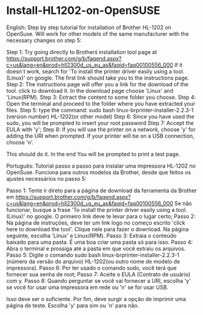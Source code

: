 # Install-HL1202-on-OpenSUSE
English:
Step by step tutorial for installation of Brother HL-1202 on OpenSuse. Will work for other models of the same manufacturer with the necessary changes on step 5:


Step 1: Try going directly to Brotherś installation tool page at https://support.brother.com/g/b/faqend.aspx?c=us&lang=en&prod=hll2300d_us_eu_as&faqid=faq00100556_000  If it doesn´t work, search for 
'To install the printer driver easily using a tool. (Linux)' on google. The first link should take you to the instructions page.
Step 2: The instructions page will offer you a link for the download of the tool. click to download it. In the download page choose 'Linux' and 'Linux(RPM).
Step 3: Extract the content to some folder you choose.
Step 4: Open the terminal and proceed to the folder where you have extracted your files. 
Step 5: type the command: sudo bash linux-brprinter-installer-2.2.3-1 (version number) HL-1202(or other model)
Step 6: Since you have used the sudo, you will be prompted to insert your root password
Step 7: Accept the EULA with 'y';
Step 8: If you will use the printer on a network, choose 'y' for adding the URI when prompted. If your printer will be on a USB connection, choose 'n'.

This should do it. In the end You will be prompted to print a test page.

Português:
Tutorial passo a passo para instalar  uma impressora HL-1202 no OpenSuse. Funciona para outros modelos da Brother, desde que feitos os ajustes necessários no passo 5:

Passo 1: Tente ir direto para a página de download da ferramenta da Brother em https://support.brother.com/g/b/faqend.aspx?c=us&lang=en&prod=hll2300d_us_eu_as&faqid=faq00100556_000   Se não funcionar, busque a frase 'To install the printer driver easily using a tool. (Linux)' no google. O primeiro link deve te levar para o lugar certo;
Passo 2: Na página de instruções, deve ter um link logo no começo escrito 'click here to download the tool'. Clique nele para fazer o download. Na página seguinte, escolha 'Linux' e Linux(RPM).
Passo 3: Extraia o conteúdo baixado para uma pasta. É uma boa criar uma pasta só para isso.
Passo 4: Abra o terminal e prossiga até a pasta em que você extraiu os arquivos.
Passo 5: Digite o comando sudo bash linux-brprinter-installer-2.2.3-1 (número da versão do arquivo) HL-1202(ou outro nome de modelo de impressora).
Passo 6: Por ter usado o comando sudo, você terá que fornecer sua senha de root;
Passo 7: Aceite o EULA (Contrato de usuário) com y.
Passo 8: Quando perguntar se você vai fornecer a URI, escolha 'y' se você for usar uma impressora em rede ou 'n' se for usar USB.

Isso deve ser o suficiente. Por fim, deve surgir a opção de imprimir uma página de teste. Escolha 'y' para sim ou 'n' para não.

